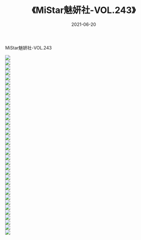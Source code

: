 ﻿---
layout: post
title:  《MiStar魅妍社-VOL.243》
date:   2021-06-20
img: http://img.660000.xyz/Sharelink/网络美图/2021/MiStar魅妍社-VOL.243/000.jpg
categories: [美女, 清纯, 唯美]
---

MiStar魅妍社-VOL.243

  ![](http://img.660000.xyz/Sharelink/网络美图/2021/MiStar魅妍社-VOL.243/001.jpg) <br> ![](http://img.660000.xyz/Sharelink/网络美图/2021/MiStar魅妍社-VOL.243/002.jpg) <br> ![](http://img.660000.xyz/Sharelink/网络美图/2021/MiStar魅妍社-VOL.243/003.jpg) <br> ![](http://img.660000.xyz/Sharelink/网络美图/2021/MiStar魅妍社-VOL.243/004.jpg) <br> ![](http://img.660000.xyz/Sharelink/网络美图/2021/MiStar魅妍社-VOL.243/005.jpg) <br> ![](http://img.660000.xyz/Sharelink/网络美图/2021/MiStar魅妍社-VOL.243/006.jpg) <br> ![](http://img.660000.xyz/Sharelink/网络美图/2021/MiStar魅妍社-VOL.243/007.jpg) <br> ![](http://img.660000.xyz/Sharelink/网络美图/2021/MiStar魅妍社-VOL.243/008.jpg) <br> ![](http://img.660000.xyz/Sharelink/网络美图/2021/MiStar魅妍社-VOL.243/009.jpg) <br> ![](http://img.660000.xyz/Sharelink/网络美图/2021/MiStar魅妍社-VOL.243/010.jpg) <br> ![](http://img.660000.xyz/Sharelink/网络美图/2021/MiStar魅妍社-VOL.243/011.jpg) <br> ![](http://img.660000.xyz/Sharelink/网络美图/2021/MiStar魅妍社-VOL.243/012.jpg) <br> ![](http://img.660000.xyz/Sharelink/网络美图/2021/MiStar魅妍社-VOL.243/013.jpg) <br> ![](http://img.660000.xyz/Sharelink/网络美图/2021/MiStar魅妍社-VOL.243/014.jpg) <br> ![](http://img.660000.xyz/Sharelink/网络美图/2021/MiStar魅妍社-VOL.243/015.jpg) <br> ![](http://img.660000.xyz/Sharelink/网络美图/2021/MiStar魅妍社-VOL.243/016.jpg) <br> ![](http://img.660000.xyz/Sharelink/网络美图/2021/MiStar魅妍社-VOL.243/017.jpg) <br> ![](http://img.660000.xyz/Sharelink/网络美图/2021/MiStar魅妍社-VOL.243/018.jpg) <br> ![](http://img.660000.xyz/Sharelink/网络美图/2021/MiStar魅妍社-VOL.243/019.jpg) <br> ![](http://img.660000.xyz/Sharelink/网络美图/2021/MiStar魅妍社-VOL.243/020.jpg) <br> ![](http://img.660000.xyz/Sharelink/网络美图/2021/MiStar魅妍社-VOL.243/021.jpg) <br> ![](http://img.660000.xyz/Sharelink/网络美图/2021/MiStar魅妍社-VOL.243/022.jpg) <br> ![](http://img.660000.xyz/Sharelink/网络美图/2021/MiStar魅妍社-VOL.243/023.jpg) <br> ![](http://img.660000.xyz/Sharelink/网络美图/2021/MiStar魅妍社-VOL.243/024.jpg) <br> ![](http://img.660000.xyz/Sharelink/网络美图/2021/MiStar魅妍社-VOL.243/025.jpg) <br> ![](http://img.660000.xyz/Sharelink/网络美图/2021/MiStar魅妍社-VOL.243/026.jpg) <br> ![](http://img.660000.xyz/Sharelink/网络美图/2021/MiStar魅妍社-VOL.243/027.jpg) <br> ![](http://img.660000.xyz/Sharelink/网络美图/2021/MiStar魅妍社-VOL.243/028.jpg) <br> ![](http://img.660000.xyz/Sharelink/网络美图/2021/MiStar魅妍社-VOL.243/029.jpg) <br> ![](http://img.660000.xyz/Sharelink/网络美图/2021/MiStar魅妍社-VOL.243/030.jpg) <br> ![](http://img.660000.xyz/Sharelink/网络美图/2021/MiStar魅妍社-VOL.243/031.jpg) <br> ![](http://img.660000.xyz/Sharelink/网络美图/2021/MiStar魅妍社-VOL.243/032.jpg) <br> ![](http://img.660000.xyz/Sharelink/网络美图/2021/MiStar魅妍社-VOL.243/033.jpg) <br> ![](http://img.660000.xyz/Sharelink/网络美图/2021/MiStar魅妍社-VOL.243/034.jpg) <br> ![](http://img.660000.xyz/Sharelink/网络美图/2021/MiStar魅妍社-VOL.243/035.jpg) <br> ![](http://img.660000.xyz/Sharelink/网络美图/2021/MiStar魅妍社-VOL.243/036.jpg) <br>